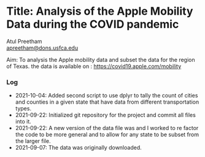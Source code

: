# Title: Analysis of the Apple Mobility Data during the COVID pandemic  

Atul Preetham  
apreetham@dons.usfca.edu

Aim: To analysis the Apple mobility data and subset the data for the region of
Texas. the data is available on : https://covid19.apple.com/mobility

### Log

* 2021-10-04: Added second script to use dplyr to tally the count of cities and counties in a given state that have data from different transportation types.
* 2021-09-22: Initialized git repository for the project and commit all files into it.
* 2021-09-22: A new version of the data file was and I worked to re factor the code to be more general and to allow for any state to be subset from the larger file.
* 2021-09-07: The data was originally downloaded.
